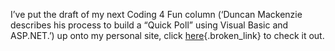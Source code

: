 I&#8217;ve put the draft of my next Coding 4 Fun column (&#8216;Duncan Mackenzie describes his process to build a &#8220;Quick Poll&#8221; using Visual Basic and ASP.NET.&#8217;) up onto my personal site, click [here](http://www.duncanmackenzie.net/writing/Previews/QuickVote/default.aspx){.broken_link} to check it out.